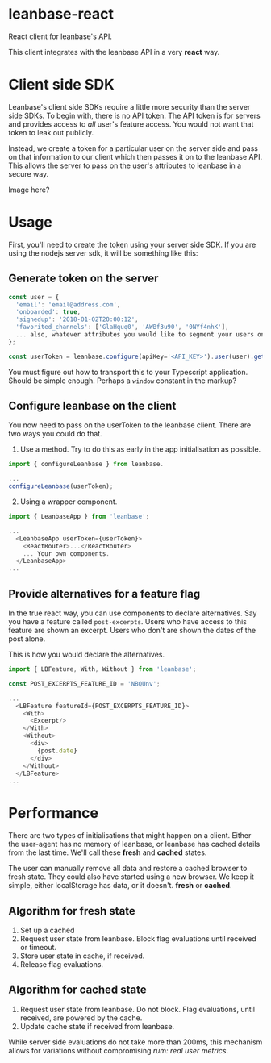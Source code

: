 # leanbase-react
React client for leanbase's API.

This client integrates with the leanbase API in a very __react__ way.

# Client side SDK

Leanbase's client side SDKs require a little more security than the server side
SDKs. To begin with, there is no API token. The API token is for servers and
provides access to _all_ user's feature access. You would not want that token to
leak out publicly.

Instead, we create a token for a particular user on the server side and pass on
that information to our client which then passes it on to the leanbase API. This
allows the server to pass on the user's attributes to leanbase in a secure way.

Image here?

# Usage

First, you'll need to create the token using your server side SDK. If you are
using the nodejs server sdk, it will be something like this:

## Generate token on the server
```javascript
const user = {
  'email': 'email@address.com',
  'onboarded': true,
  'signedup': '2018-01-02T20:00:12',
  'favorited_channels': ['GlaHquq0', 'AWBf3u90', '0NYf4nhK'],
  ... also, whatever attributes you would like to segment your users on.
};

const userToken = leanbase.configure(apiKey='<API_KEY>').user(user).getUserToken();
```

You must figure out how to transport this to your Typescript application. Should
be simple enough. Perhaps a `window` constant in the markup?

## Configure leanbase on the client

You now need to pass on the userToken to the leanbase client. There are two ways
you could do that.

1. Use a method. Try to do this as early in the app initialisation as possible.

```Typescript
import { configureLeanbase } from leanbase.

...
configureLeanbase(userToken);
```

2. Using a wrapper component.

```TypeScript
import { LeanbaseApp } from 'leanbase';

...
  <LeanbaseApp userToken={userToken}>
    <ReactRouter>...</ReactRouter>
    ... Your own components.
  </LeanbaseApp>
...
```

## Provide alternatives for a feature flag

In the true react way, you can use components to declare alternatives. Say you
have a feature called `post-excerpts`. Users who have access to this feature are
shown an excerpt. Users who don't are shown the dates of the post alone.

This is how you would declare the alternatives.

```TypeScript
import { LBFeature, With, Without } from 'leanbase';

const POST_EXCERPTS_FEATURE_ID = 'NBQUnv';

...
  <LBFeature featureId={POST_EXCERPTS_FEATURE_ID}>
    <With>
      <Excerpt/>
    </With>
    <Without>
      <div>
        {post.date}
      </div>
    </Without>
  </LBFeature>
...
```

# Performance

There are two types of initialisations that might happen on a client. Either the
user-agent has no memory of leanbase, or leanbase has cached details from the
last time. We'll call these **fresh** and **cached** states.

The user can manually remove all data and restore a cached browser to fresh
state. They could also have started using a new browser. We keep it simple,
either localStorage has data, or it doesn't. **fresh** or **cached**.

## Algorithm for fresh state

1. Set up a cached
2. Request user state from leanbase. Block flag evaluations until received or
   timeout.
3. Store user state in cache, if received.
4. Release flag evaluations.

## Algorithm for cached state

1. Request user state from leanbase. Do not block. Flag evaluations, until
   received, are powered by the cache.
2. Update cache state if received from leanbase.

While server side evaluations do not take more than 200ms, this mechanism allows
for variations without compromising _rum: real user metrics_.